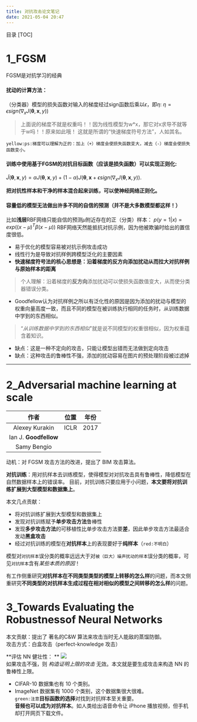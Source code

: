 ```yaml
---
title: 对抗攻击论文笔记
date: 2021-05-04 20:47
---
```

目录
[TOC]


# 1_FGSM
FGSM是对抗学习的经典

#### **扰动的计算方法**：
（分类器）模型的损失函数对输入的梯度经过sign函数后乘以$\epsilon$，即$\eta$:
$\eta = \epsilon sign(\nabla_x J(\pmb{\theta},\pmb{x} ,y))$
> 上面说的梯度不就是权重吗！！因为线性模型为w\*x，那它对x求导不就等于w吗！！原来如此哦！
这就是所谓的“快速梯度符号方法”，人如其名。

`yellow:ps:梯度可以理解为正的：加上（+）梯度会使损失函数变大，减去（-）梯度会使损失函数变小。`
<br>
#### **训练中使用基于FGSM的对抗目标函数（应该是损失函数）可以实现正则化:**
$\tilde{J}( \pmb{\theta},\pmb{x},y) = \alpha J(\pmb{ \theta}, \pmb{x},y)+(1-\alpha)J(\pmb{ \theta}, \pmb{x} +\epsilon sign(\nabla_x J(\pmb{ \theta},\pmb{x} ,y)).$  

**把对抗性样本和干净的样本混合起来训练，可以使神经网络正则化。**


#### 容量低的模型无法做出许多不同的自信的预测（并不是大多数模型都这样！）
比如**浅层**RBF网络只能自信的预测$\mu$附近存在的正（分类）样本：
$p(y=1|x)=exp(({x} - \mu )^T\beta({x}-\mu))$
RBF网络天然能抵抗对抗示例，因为他被欺骗时给出的置信度很低。
<br>
- 易于优化的模型容易被对抗示例攻击成功
- 线性行为是导致对抗样例跨模型泛化的主要因素
- **快速梯度符号法的核心思想是：沿着梯度的反方向添加扰动从而拉大对抗样例与原始样本的距离**
> 个人理解：沿着梯度的**反方向**添加扰动可以使损失函数值变大，从而使分类器错误分类。
- Goodfellow认为对抗样例之所以有泛化性的原因是因为添加的扰动与模型的权重向量高度一致，而且不同的模型在被训练执行相同的任务时，从训练数据中学到的东西相似。
> “*从训练数据中学到的东西相似*”就是说不同模型的权重很相似，因为权重蕴含着知识。
- 缺点：这是一种不定向的攻击，只能让模型出错而无法做到定向攻击
- 缺点：这种攻击的鲁棒性不强，添加的扰动容易在图片的预处理阶段被过滤掉
---

# 2_Adversarial machine learning at scale

|作者 | 位置 | 年份|
 :---: |  :---:  |  :---: 
Alexey Kurakin | ICLR | 2017
Ian J. **Goodfellow** | 
Samy Bengio| 

动机：对 FGSM 攻击方法的改进，提出了 BIM 攻击算法。

**对抗训练**：用对抗样本去训练模型，使得模型对对抗攻击具有鲁棒性，降低模型在自然数据样本上的错误率。
目前，对抗训练只要应用于小问题，**本文要将对抗训练扩展到大型模型和数据集上**。

本文几点贡献：
- 将对抗训练扩展到大型模型和数据集上
- 发现对抗训练赋予**单步攻击方法**鲁棒性
- 发现**多步攻击方法**的可移植性比单步攻击方法要**差**，因此单步攻击方法最适合发动**黑盒攻击**
- 经过对抗训练的模型在**对抗样本**上的表现要好于**纯样本**（`red:不明白`）

模型对`对抗样本`误分类的概率远远大于对`被（巨大）噪声扰动的样本`误分类的概率，可见`对抗样本`含有*某些本质的原因*！

有工作侧重研究**对抗样本在不同类型类型的模型上转移的怎么样**的问题，而本文侧重研究**不同类型的对抗样本生成过程在相对相似的模型之间转移的怎么样**的问题。

# 3_Towards Evaluating the Robustnessof Neural Networks   
本文贡献：提出了 著名的C&W 算法来攻击当时无人能敌的蒸馏防御。  
攻击方式：白盒攻击（perfect-knowledge 攻击）  

**评估 NN 健壮性：  **
![](./_image/2021-05-17/2021-05-17-16-05-06@2x.jpg)  
如果攻击不强，则 *构造证明上限的攻击* 无效。本文就是要生成攻击来构造 NN 的鲁棒性上限。  
- CIFAR-10 数据集也有 10 个类别。  
- ImageNet 数据集有 1000 个类别，这个数据集很大很难。  
`green:注意`**目标函数的选择**对找到对抗样本至关重要。  
**音频也可以成为对抗样本**。如人类给出语音命令让 iPhone 播放视频，但手机却打开网页下载文件。






